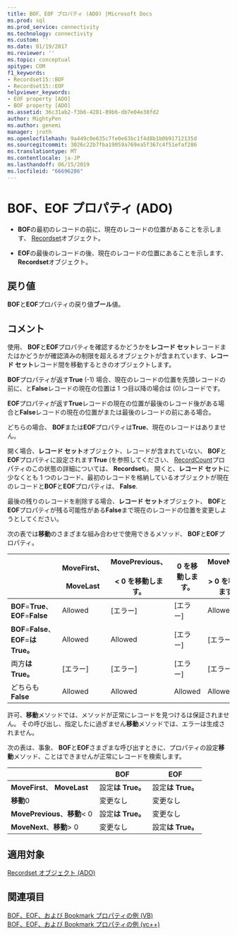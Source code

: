 ```yaml
---
title: BOF、EOF プロパティ (ADO) |Microsoft Docs
ms.prod: sql
ms.prod_service: connectivity
ms.technology: connectivity
ms.custom: ''
ms.date: 01/19/2017
ms.reviewer: ''
ms.topic: conceptual
apitype: COM
f1_keywords:
- Recordset15::BOF
- Recordset15::EOF
helpviewer_keywords:
- EOF property [ADO]
- BOF property [ADO]
ms.assetid: 36c31ab2-f3b6-4281-89b6-db7e04e38fd2
author: MightyPen
ms.author: genemi
manager: jroth
ms.openlocfilehash: 9a449c0e635c7fe0e63bc1f4d8b1b0b91712135d
ms.sourcegitcommit: 3026c22b7fba19059a769ea5f367c4f51efaf286
ms.translationtype: MT
ms.contentlocale: ja-JP
ms.lasthandoff: 06/15/2019
ms.locfileid: "66696286"
---
```

# <a name="bof-eof-properties-ado"></a>BOF、EOF プロパティ (ADO)
-   **BOF**の最初のレコードの前に、現在のレコードの位置があることを示します、 [Recordset](../../../ado/reference/ado-api/recordset-object-ado.md)オブジェクト。  
  
-   **EOF**の最後のレコードの後、現在のレコードの位置にあることを示します、 **Recordset**オブジェクト。  
  
## <a name="return-value"></a>戻り値  
 **BOF**と**EOF**プロパティの戻り値**ブール**値。  
  
## <a name="remarks"></a>コメント  
 使用、 **BOF**と**EOF**プロパティを確認するかどうかを**レコード セット**レコードまたはかどうかが確認済みの制限を超えるオブジェクトが含まれています、**レコード セット**レコード間を移動するときのオブジェクトします。  
  
 **BOF**プロパティが返す**True** (-1) 場合、現在のレコードの位置を先頭レコードの前に、と**False**レコードの現在の位置は 1 つ目以降の場合は (0)レコードです。  
  
 **EOF**プロパティが返す**True**レコードの現在の位置が最後のレコード後がある場合と**False**レコードの現在の位置がまたは最後のレコードの前にある場合。  
  
 どちらの場合、 **BOF**または**EOF**プロパティは**True**、現在のレコードはありません。  
  
 開く場合、**レコード セット**オブジェクト、レコードが含まれていない、 **BOF**と**EOF**プロパティに設定されます**True** (を参照してください、 [RecordCount](../../../ado/reference/ado-api/recordcount-property-ado.md)プロパティのこの状態の詳細については、 **Recordset**)。 開くと、**レコード セット**に少なくとも 1 つのレコード、最初のレコードを格納しているオブジェクトが現在のレコードと**BOF**と**EOF**プロパティは、 **False**.  
  
 最後の残りのレコードを削除する場合、**レコード セット**オブジェクト、 **BOF**と**EOF**プロパティが残る可能性がある**False**まで現在のレコードの位置を変更しようとしてください。  
  
 次の表では**移動**のさまざまな組み合わせで使用できるメソッド、 **BOF**と**EOF**プロパティ。  
  
||MoveFirst、<br /><br /> MoveLast|MovePrevious、<br /><br /> < 0 を移動します。|0 を移動します。|MoveNext、<br /><br /> > 0 を移動します。|  
|------|-----------------------------|---------------------------------|------------|-----------------------------|  
|**BOF**=**True**、 **EOF**=**False**|Allowed|[エラー]|[エラー]|Allowed|  
|**BOF**=**False**、 **EOF**=**は True。**|Allowed|Allowed|[エラー]|[エラー]|  
|両方**は True。**|[エラー]|[エラー]|[エラー]|[エラー]|  
|どちらも**False**|Allowed|Allowed|Allowed|Allowed|  
  
 許可、**移動**メソッドでは、メソッドが正常にレコードを見つけるは保証されません。 その呼び出し、指定したに過ぎません**移動**メソッドでは、エラーは生成されません。  
  
 次の表は、事象、 **BOF**と**EOF**さまざまな呼び出すときに、プロパティの設定**移動**メソッド、ことはできませんが正常にレコードを検索します。  
  
||BOF|EOF|  
|------|---------|---------|  
|**MoveFirst**、 **MoveLast**|設定**は True。**|設定**は True。**|  
|**移動**0|変更なし|変更なし|  
|**MovePrevious**、**移動**< 0|設定**は True。**|変更なし|  
|**MoveNext**、**移動**> 0|変更なし|設定**は True。**|  
  
## <a name="applies-to"></a>適用対象  
 [Recordset オブジェクト (ADO)](../../../ado/reference/ado-api/recordset-object-ado.md)  
  
## <a name="see-also"></a>関連項目  
 [BOF、EOF、および Bookmark プロパティの例 (VB)](../../../ado/reference/ado-api/bof-eof-and-bookmark-properties-example-vb.md)   
 [BOF、EOF、および Bookmark プロパティの例 (vc++)](../../../ado/reference/ado-api/bof-eof-and-bookmark-properties-example-vc.md)   
